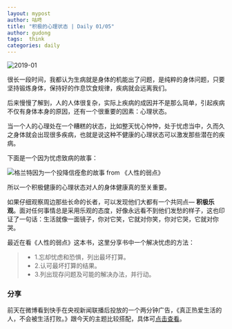 ```yaml
---
layout: mypost
author: 咕咚
title: "积极的心理状态 | Daily 01/05"
author: gudong
tags:  think
categories: daily
---
```


![2019-01](https://imgkr.cn-bj.ufileos.com/222e3033-3913-4348-972a-d56e585341ab.jpg)

很长一段时间，我都认为生病就是身体的机能出了问题，是纯粹的身体问题，只要坚持锻炼身体，保持好的作息饮食规律，疾病就会远离我们。

后来慢慢了解到，人的人体很复杂，实际上疾病的成因并不是那么简单，引起疾病不仅有身体本身的原因，还有一个很重要的因素：心理状态。

当一个人的心理处在一个糟糕的状态，比如整天忧心忡忡，处于忧虑当中，久而久之身体就会出现很多疾病，也就是说这种不健康的心理状态可以激发那些潜在的疾病。

下面是一个因为忧虑致病的故事：

![格兰特因为一个投降信痊愈的故事 from 《人性的弱点》](https://imgkr.cn-bj.ufileos.com/9d941bb6-a9a5-4449-b5fc-004c4d9cb430.jpg)

所以一个积极健康的心理状态对人的身体健康真的至关重要。

如果仔细观察周边那些长命的长者，可以发现他们大都有一个共同点— **积极乐观**。面对任何事情总是采用乐观的态度，好像永远看不到他们发愁的样子，这也印证了一句话：生活就像一面镜子，你对它笑，它就对你笑，你对它哭，它就对你哭。

最近在看《人性的弱点》这本书，这里分享书中一个解决忧虑的方法：
> * 1.忘却忧虑和恐惧，列出最坏打算。
> * 2.认可最坏打算的结果。
> * 3.列出现存问题及可能的解决办法，并行动。

### 分享
前天在微博看到快手在央视新闻联播后投放的一个两分钟广告，《真正热爱生活的人，不会被生活打败。》跟今天的主题比较搭配，具体可[点击查看](https://m.weibo.cn/1647560707/4457133149819302)。
